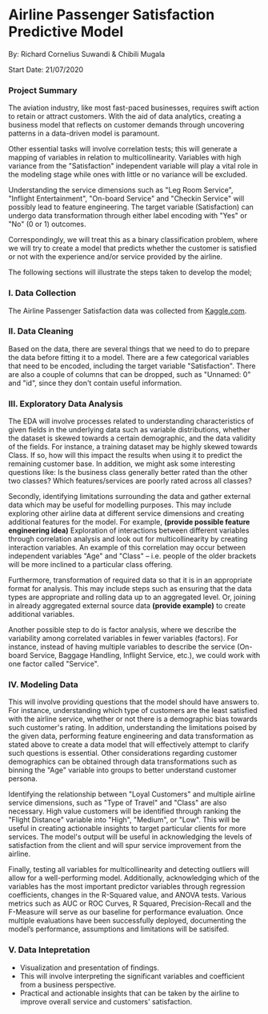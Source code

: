 # Airline Passenger Satisfaction Predictive Model

By: Richard Cornelius Suwandi & Chibili Mugala

Start Date: 21/07/2020

### Project Summary

The aviation industry, like most fast-paced businesses, requires swift action to retain or attract customers. With the aid of data analytics, creating a business model that reflects on customer demands through uncovering patterns in a data-driven model is paramount. 

Other essential tasks will involve correlation tests; this will generate a mapping of variables in relation to multicollinearity. Variables with high variance from the "Satisfaction" independent variable will play a vital role in the modeling stage while ones with little or no variance will be excluded. 

Understanding the service dimensions such as "Leg Room Service", "Inflight Entertainment", "On-board Service" and "Checkin Service" will possibly lead to feature engineering. The target variable (Satisfaction) can undergo data transformation through either label encoding with "Yes" or "No" (0 or 1) outcomes. 

Correspondingly, we will treat this as a binary classification problem, where we will try to create a model that predicts whether the customer is satisfied or not with the experience and/or service provided by the airline.

The following sections will illustrate the steps taken to develop the model;

### I. Data Collection

The Airline Passenger Satisfaction data was collected from [Kaggle.com](https://www.kaggle.com/teejmahal20/airline-passenger-satisfaction). 

### II. Data Cleaning

Based on the data, there are several things that we need to do to prepare the data before fitting it to a model. There are a few categorical variables that need to be encoded, including the target variable "Satisfaction". There are also a couple of columns that can be dropped, such as "Unnamed: 0" and "id", since they don't contain useful information.

### III. Exploratory Data Analysis

The EDA will involve processes related to understanding characteristics of given fields in the underlying data such as variable distributions, whether the dataset is skewed towards a certain demographic, and the data validity of the fields. For  instance, a training dataset may be highly skewed towards Class. If so, how will this impact the results when using it to predict the remaining customer base. In addition, we might ask some interesting questions like: Is the business class generally better rated than the other two classes? Which features/services are poorly rated across all classes? 

Secondly, identifying limitations surrounding the data and gather external data which may be useful for modelling purposes. This may include exploring other airline data at different service dimensions and creating additional features for the model. For example,  **(provide possible feature engineering idea)**
Exploration of interactions between different variables through correlation analysis and look out for multicollinearity by creating interaction variables. An example of this correlation may occur between independent variables "Age" and "Class" – i.e. people of the older brackets will be more inclined to a particular class offering.

Furthermore, transformation of required data so that it is in an appropriate format for analysis. This may include steps such as ensuring that the data types are appropriate and rolling data up to an aggregated level. Or, joining in already
aggregated external source data **(provide example)** to create additional variables.

Another possible step to do is factor analysis, where we describe the variability among correlated variables in fewer variables (factors). For instance, instead of having multiple variables to describe the service (On-board Service, Baggage Handling, Inflight Service, etc.), we could work with one factor called "Service".


### IV. Modeling Data

This will involve providing questions that the model should have answers to. For instance, understanding which type of customers are the least satisfied with the airline service, whether or not there is a demographic bias towards such customer's rating. In addition, understanding the limitations poised by the given data, performing feature engineering and data transformation as stated above to create a data model that will effectively attempt to clarify such questions is essential. Other considerations regarding customer demographics can be obtained through data transformations such as  binning the "Age" variable into groups to better understand customer persona.

Identifying the relationship between "Loyal Customers" and multiple airline service dimensions, such as "Type of Travel" and "Class" are also necessary. High value customers will be identified through ranking the "Flight Distance" variable into "High", "Medium", or "Low". This will be useful in creating actionable insights to target particular clients for more services. The model's output will be useful in acknowledging the levels of satisfaction from the client and will spur service improvement from the airline. 

Finally, testing all variables for multicollinearity and detecting outliers will allow for a well-performing model. Additionally, acknowledging which of the variables has the most important predictor variables through regression coefficients, changes in the R-Squared value, and ANOVA tests. Various metrics such as AUC or ROC Curves, R Squared, Precision-Recall and the F-Measure will serve as our baseline for performance evaluation. Once multiple evaluations have been successfully deployed, documenting the model’s performance, assumptions and limitations will be satisifed. 

### V. Data Intepretation

- Visualization and presentation of findings. 
- This will involve interpreting the significant variables and coefficient from a business perspective. 
- Practical and actionable insights that can be taken by the airline to improve overall service and customers' satisfaction.
